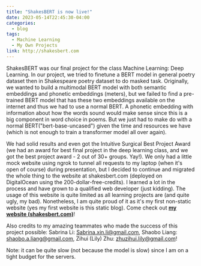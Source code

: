 ```yaml
---
title: "ShakesBERT is now live!"
date: 2023-05-14T22:45:30-04:00
categories:
  - blog
tags:
  - Machine Learning 
  - My Own Projects
link: http://shakesbert.com
---
```


ShakesBERT was our final project for the class Machine Learning: Deep Learning. In our project, we tried to finetune a BERT model in general poetry dataset then in Shakespeare poetry dataset to do masked task. Originally, we wanted to build a multimodal BERT model with both semantic embeddings and phonetic embeddings (meters), but we failed to find a pre-trained BERT model that has these two embeddings available on the internet and thus we had to use a normal BERT. A phonetic embedding with information about how the words sound would make sense since this is a big component in word choice in poems. But we just had to make do with a normal BERT("bert-base-uncased") given the time and resources we have (which is not enough to train a transformer model all over again).

We had solid results and even got the Intuitive Surgical Best Project Award (we had an award for best final project in the deep learning class, and we got the best project award - 2 out of 30+ groups. Yay!). We only had a little mock website using ngrok to tunnel all requests to my laptop (when it's open of course) during presentation, but I decided to continue and migrated the whole thing to the website at shakesbert.com (deployed on DigitalOcean using the 200-dollar-free-credits). I learned a lot in the process and have grown to a qualified web developer (just kidding). The usage of this website is quite limited as all learning projects are (and quite ugly, my bad). Nonetheless, I am quite proud of it as it's my first non-static website (yes my first website is this static blog). Come check out [**my website (shakesbert.com)**](http://shakesbert.com)! 

Also credits to my amazing teammates who made the success of this project possible: Sabrina Li: Sabrina.xin.li@gmail.com, Shaobo Liang: shaobo.a.liang@gmail.com, Zihui (Lily) Zhu: zhuzihui.lily@gmail.com!


Note: it can be quite slow (not because the model is slow) since I am on a tight budget for the servers.